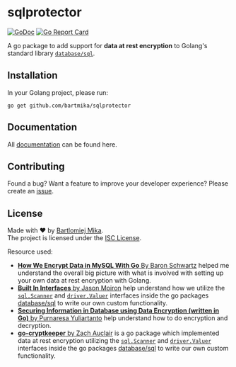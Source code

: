 # sqlprotector
[![GoDoc](https://godoc.org/github.com/gomarkdown/markdown?status.svg)](https://pkg.go.dev/github.com/bartmika/sqlprotector)
[![Go Report Card](https://goreportcard.com/badge/github.com/bartmika/sqlprotector)](https://goreportcard.com/report/github.com/bartmika/sqlprotector)

A go package to add support for **data at rest encryption** to Golang's standard library [`database/sql`](https://pkg.go.dev/database/sql).

## Installation

In your Golang project, please run:

```
go get github.com/bartmika/sqlprotector
```

## Documentation

All [documentation](https://pkg.go.dev/github.com/bartmika/sqlprotector) can be found here.

## Contributing

Found a bug? Want a feature to improve your developer experience? Please create an [issue](https://github.com/bartmika/sqlprotector/issues).

## License
Made with ❤️ by [Bartlomiej Mika](https://bartlomiejmika.com).   
The project is licensed under the [ISC License](LICENSE).

Resource used:

* [__How We Encrypt Data in MySQL With Go__ By Baron Schwartz](https://orangematter.solarwinds.com/2017/07/31/how-we-encrypt-data-in-mysql-with-go/) helped me understand the overall big picture with what is involved with setting up your own data at rest encryption with Golang.
* [__Built In Interfaces__ by Jason Moiron](http://jmoiron.net/blog/built-in-interfaces/) help understand how we utilize the [`sql.Scanner`](https://pkg.go.dev/database/sql#Scanner) and [`driver.Valuer`](https://cs.opensource.google/go/go/+/master:src/database/sql/driver/types.go;l=39?q=valuer&sq=&ss=go%2Fgo) interfaces inside the go packages [database/sql](https://pkg.go.dev/database/sql) to write our own custom functionality.
* [__Securing Information in Database using Data Encryption (written in Go)__ by Purnaresa Yuliartanto](https://medium.com/swlh/securing-information-in-database-using-data-encryption-written-in-go-4b2754214050) help understand how to do encryption and decryption.
* [__go-cryptkeeper__ by Zach Auclair](https://github.com/blaskovicz/go-cryptkeeper) is a go package which implemented data at rest encryption utilizing the [`sql.Scanner`](https://pkg.go.dev/database/sql#Scanner) and [`driver.Valuer`](https://cs.opensource.google/go/go/+/master:src/database/sql/driver/types.go;l=39?q=valuer&sq=&ss=go%2Fgo) interfaces inside the go packages [database/sql](https://pkg.go.dev/database/sql) to write our own custom functionality.
